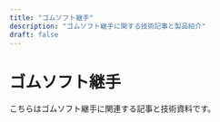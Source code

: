 ```yaml
---
title: "ゴムソフト継手"
description: "ゴムソフト継手に関する技術記事と製品紹介"
draft: false
---
```


# ゴムソフト継手

こちらはゴムソフト継手に関連する記事と技術資料です。